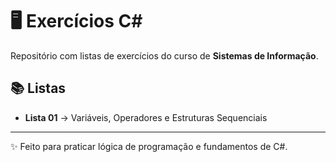 # 🖥️ Exercícios C#

Repositório com listas de exercícios do curso de **Sistemas de Informação**.

## 📚 Listas
- **Lista 01** → Variáveis, Operadores e Estruturas Sequenciais

---

✨ Feito para praticar lógica de programação e fundamentos de C#.